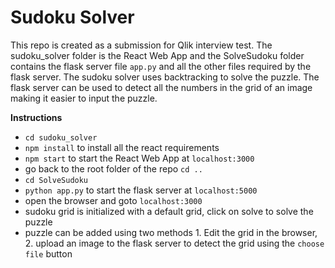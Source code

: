 # Sudoku Solver
This repo is created as a submission for Qlik interview test. The sudoku_solver folder is the React Web App and the SolveSudoku folder contains the flask server file `app.py` and all the other files required by the flask server. The sudoku solver uses backtracking to solve the puzzle. The flask server can be used to detect all the numbers in the grid of an image making it easier to input the puzzle.

**Instructions**

 - `cd sudoku_solver`
 - `npm install` to install all the react requirements
 - `npm start` to start the React Web App at `localhost:3000`
 - go back to the root folder of the repo `cd ..`
 - `cd SolveSudoku`
 - `python app.py` to start the flask server at `localhost:5000`
 - open the browser and goto `localhost:3000`
 - sudoku grid is initialized with a default grid, click on solve to solve the puzzle
 - puzzle can be added using two methods 1. Edit the grid in the browser, 2. upload an image to the flask server to detect the grid using the `choose file` button
